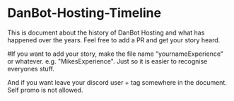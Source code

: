 # DanBot-Hosting-Timeline

This is document about the history of DanBot Hosting and what has happened over the years. Feel free to add a PR and get your story heard. 

#If you want to add your story, make the file name "yournameExperience" or whatever. e.g. "MikesExperience". 
Just so it is easier to recognise everyones stuff.

And if you want leave your discord user + tag somewhere in the document. Self promo is not allowed.